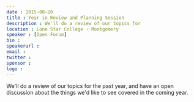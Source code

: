 ```yaml
---
date : 2015-08-20
title : Year in Review and Planning Session
description : We'll do a review of our topics for 
location : Lone Star College - Montgomery
speaker : [Open Forum]
bio : 
speakerurl : 
email : 
twitter : 
sponsor : 
logo : 
---
```

We'll do a review of our topics for the past year, and have an open discussion about the things we'd like to see covered in the coming year.


